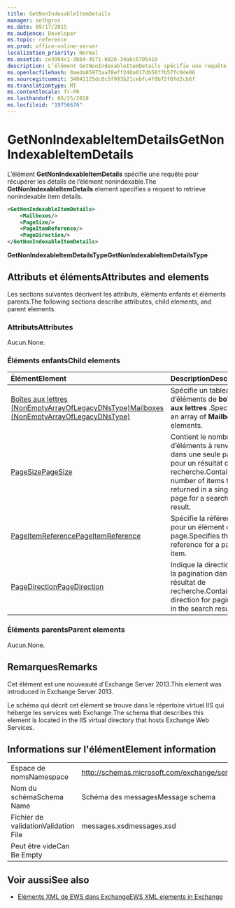 ```yaml
---
title: GetNonIndexableItemDetails
manager: sethgros
ms.date: 09/17/2015
ms.audience: Developer
ms.topic: reference
ms.prod: office-online-server
localization_priority: Normal
ms.assetid: ce3994c1-3bb4-4571-b026-34a6c5705410
description: L’élément GetNonIndexableItemDetails spécifie une requête pour récupérer les détails de l’élément nonindexable.
ms.openlocfilehash: 0aeda85973aa78eff240a017db58ffb57fc0de06
ms.sourcegitcommit: 34041125dc8c5f993b21cebfc4f8b72f0fd2cb6f
ms.translationtype: MT
ms.contentlocale: fr-FR
ms.lasthandoff: 06/25/2018
ms.locfileid: "19756676"
---
```

# <a name="getnonindexableitemdetails"></a><span data-ttu-id="88da1-103">GetNonIndexableItemDetails</span><span class="sxs-lookup"><span data-stu-id="88da1-103">GetNonIndexableItemDetails</span></span>

<span data-ttu-id="88da1-104">L’élément **GetNonIndexableItemDetails** spécifie une requête pour récupérer les détails de l’élément nonindexable.</span><span class="sxs-lookup"><span data-stu-id="88da1-104">The **GetNonIndexableItemDetails** element specifies a request to retrieve nonindexable item details.</span></span> 
  
```XML
<GetNonIndexableItemDetails>
    <Mailboxes/>
    <PageSize/>
    <PageItemReference/>
    <PageDirection/>
</GetNonIndexableItemDetails>
```

 <span data-ttu-id="88da1-105">**GetNonIndexableItemDetailsType**</span><span class="sxs-lookup"><span data-stu-id="88da1-105">**GetNonIndexableItemDetailsType**</span></span>
## <a name="attributes-and-elements"></a><span data-ttu-id="88da1-106">Attributs et éléments</span><span class="sxs-lookup"><span data-stu-id="88da1-106">Attributes and elements</span></span>

<span data-ttu-id="88da1-107">Les sections suivantes décrivent les attributs, éléments enfants et éléments parents.</span><span class="sxs-lookup"><span data-stu-id="88da1-107">The following sections describe attributes, child elements, and parent elements.</span></span>
  
### <a name="attributes"></a><span data-ttu-id="88da1-108">Attributs</span><span class="sxs-lookup"><span data-stu-id="88da1-108">Attributes</span></span>

<span data-ttu-id="88da1-109">Aucun.</span><span class="sxs-lookup"><span data-stu-id="88da1-109">None.</span></span>
  
### <a name="child-elements"></a><span data-ttu-id="88da1-110">Éléments enfants</span><span class="sxs-lookup"><span data-stu-id="88da1-110">Child elements</span></span>

|<span data-ttu-id="88da1-111">**Élément**</span><span class="sxs-lookup"><span data-stu-id="88da1-111">**Element**</span></span>|<span data-ttu-id="88da1-112">**Description**</span><span class="sxs-lookup"><span data-stu-id="88da1-112">**Description**</span></span>|
|:-----|:-----|
|[<span data-ttu-id="88da1-113">Boîtes aux lettres (NonEmptyArrayOfLegacyDNsType)</span><span class="sxs-lookup"><span data-stu-id="88da1-113">Mailboxes (NonEmptyArrayOfLegacyDNsType)</span></span>](mailboxes-nonemptyarrayoflegacydnstype.md) <br/> |<span data-ttu-id="88da1-114">Spécifie un tableau d’éléments de **boîte aux lettres** .</span><span class="sxs-lookup"><span data-stu-id="88da1-114">Specifies an array of **Mailbox** elements.</span></span>  <br/> |
|[<span data-ttu-id="88da1-115">PageSize</span><span class="sxs-lookup"><span data-stu-id="88da1-115">PageSize</span></span>](pagesize.md) <br/> |<span data-ttu-id="88da1-116">Contient le nombre d’éléments à renvoyer dans une seule page pour un résultat de recherche.</span><span class="sxs-lookup"><span data-stu-id="88da1-116">Contains the number of items to be returned in a single page for a search result.</span></span>  <br/> |
|[<span data-ttu-id="88da1-117">PageItemReference</span><span class="sxs-lookup"><span data-stu-id="88da1-117">PageItemReference</span></span>](pageitemreference.md) <br/> |<span data-ttu-id="88da1-118">Spécifie la référence pour un élément de page.</span><span class="sxs-lookup"><span data-stu-id="88da1-118">Specifies the reference for a page item.</span></span>  <br/> |
|[<span data-ttu-id="88da1-119">PageDirection</span><span class="sxs-lookup"><span data-stu-id="88da1-119">PageDirection</span></span>](pagedirection.md) <br/> |<span data-ttu-id="88da1-120">Indique la direction de la pagination dans le résultat de recherche.</span><span class="sxs-lookup"><span data-stu-id="88da1-120">Contains the direction for pagination in the search result.</span></span>  <br/> |
   
### <a name="parent-elements"></a><span data-ttu-id="88da1-121">Éléments parents</span><span class="sxs-lookup"><span data-stu-id="88da1-121">Parent elements</span></span>

<span data-ttu-id="88da1-122">Aucun.</span><span class="sxs-lookup"><span data-stu-id="88da1-122">None.</span></span>
  
## <a name="remarks"></a><span data-ttu-id="88da1-123">Remarques</span><span class="sxs-lookup"><span data-stu-id="88da1-123">Remarks</span></span>

<span data-ttu-id="88da1-124">Cet élément est une nouveauté d'Exchange Server 2013.</span><span class="sxs-lookup"><span data-stu-id="88da1-124">This element was introduced in Exchange Server 2013.</span></span>
  
<span data-ttu-id="88da1-125">Le schéma qui décrit cet élément se trouve dans le répertoire virtuel IIS qui héberge les services web Exchange.</span><span class="sxs-lookup"><span data-stu-id="88da1-125">The schema that describes this element is located in the IIS virtual directory that hosts Exchange Web Services.</span></span>
  
## <a name="element-information"></a><span data-ttu-id="88da1-126">Informations sur l'élément</span><span class="sxs-lookup"><span data-stu-id="88da1-126">Element information</span></span>

|||
|:-----|:-----|
|<span data-ttu-id="88da1-127">Espace de noms</span><span class="sxs-lookup"><span data-stu-id="88da1-127">Namespace</span></span>  <br/> |http://schemas.microsoft.com/exchange/services/2006/messages  <br/> |
|<span data-ttu-id="88da1-128">Nom du schéma</span><span class="sxs-lookup"><span data-stu-id="88da1-128">Schema Name</span></span>  <br/> |<span data-ttu-id="88da1-129">Schéma des messages</span><span class="sxs-lookup"><span data-stu-id="88da1-129">Message schema</span></span>  <br/> |
|<span data-ttu-id="88da1-130">Fichier de validation</span><span class="sxs-lookup"><span data-stu-id="88da1-130">Validation File</span></span>  <br/> |<span data-ttu-id="88da1-131">messages.xsd</span><span class="sxs-lookup"><span data-stu-id="88da1-131">messages.xsd</span></span>  <br/> |
|<span data-ttu-id="88da1-132">Peut être vide</span><span class="sxs-lookup"><span data-stu-id="88da1-132">Can Be Empty</span></span>  <br/> ||
   
## <a name="see-also"></a><span data-ttu-id="88da1-133">Voir aussi</span><span class="sxs-lookup"><span data-stu-id="88da1-133">See also</span></span>



- [<span data-ttu-id="88da1-134">Éléments XML de EWS dans Exchange</span><span class="sxs-lookup"><span data-stu-id="88da1-134">EWS XML elements in Exchange</span></span>](ews-xml-elements-in-exchange.md)

